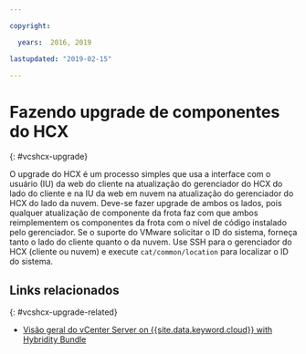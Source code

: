 ```yaml
---

copyright:

  years:  2016, 2019

lastupdated: "2019-02-15"

---
```


# Fazendo upgrade de componentes do HCX
{: #vcshcx-upgrade}

O upgrade do HCX é um processo simples que usa a interface com o usuário (IU) da web do cliente na atualização
do gerenciador do HCX do lado do cliente e na IU da web em nuvem na atualização do gerenciador do HCX do lado
da nuvem. Deve-se fazer upgrade de ambos os lados, pois qualquer atualização de componente
da frota faz com que ambos reimplementem os componentes da frota com o
nível de código instalado pelo gerenciador. Se o suporte do VMware solicitar o
ID do sistema, forneça tanto o lado do cliente quanto o da nuvem. Use SSH para o gerenciador do HCX (cliente ou nuvem) e execute
`cat/common/location` para localizar o ID do sistema.

## Links relacionados
{: #vcshcx-upgrade-related}

* [Visão geral do vCenter Server on {{site.data.keyword.cloud}} with Hybridity Bundle](/docs/services/vmwaresolutions/archiref/vcs/vcs-hybridity-intro.html)   
